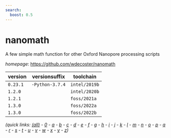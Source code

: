 ```yaml
---
search:
  boost: 0.5
---
```

# nanomath

A few simple math function for other Oxford Nanopore processing scripts

*homepage*: <https://github.com/wdecoster/nanomath>

version | versionsuffix | toolchain
--------|---------------|----------
``0.23.1`` | ``-Python-3.7.4`` | ``intel/2019b``
``1.2.0`` |  | ``intel/2020b``
``1.2.1`` |  | ``foss/2021a``
``1.3.0`` |  | ``foss/2022a``
``1.3.0`` |  | ``foss/2022b``


*(quick links: [(all)](../index.md) - [0](../0/index.md) - [a](../a/index.md) - [b](../b/index.md) - [c](../c/index.md) - [d](../d/index.md) - [e](../e/index.md) - [f](../f/index.md) - [g](../g/index.md) - [h](../h/index.md) - [i](../i/index.md) - [j](../j/index.md) - [k](../k/index.md) - [l](../l/index.md) - [m](../m/index.md) - [n](../n/index.md) - [o](../o/index.md) - [p](../p/index.md) - [q](../q/index.md) - [r](../r/index.md) - [s](../s/index.md) - [t](../t/index.md) - [u](../u/index.md) - [v](../v/index.md) - [w](../w/index.md) - [x](../x/index.md) - [y](../y/index.md) - [z](../z/index.md))*

